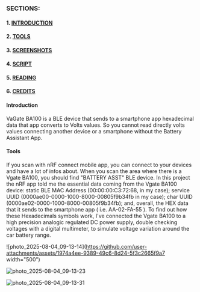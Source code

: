 ### SECTIONS:

#### 1. [INTRODUCTION](#Introduction)
#### 2. [TOOLS](#Tools)
#### 3. [SCREENSHOTS](#Screenshots)
#### 4. [SCRIPT](#Script)
#### 5. [READING](#Reading)
#### 6. [CREDITS](#Credits)







#### <a name="Introduction"><a/>Introduction

VaGate BA100 is a BLE device that sends to a smartphone app hexadecimal data that app converts to Volts values. So you cannot read directly volts values 
connecting another device or  a smartphone without the Battery Assistant App.


#### <a name="Tools"><a/>Tools

If you scan with nRF connect mobile app, you can connect to your devices and have a lot of infos about. When you scan the area where there is a Vgate BA100, you should find "BATTERY ASST" BLE device. In this project the nRF app told me the essential data coming from the Vgate BA100 device: static BLE MAC Address (00:00:00:C3:72:68, in my case); service UUID (0000ae00-0000-1000-8000-00805f9b34fb in my case); char UUID (0000ae02-0000-1000-8000-00805f9b34fb); and, overall, the HEX data that it sends to the smartphone app ( i.e. AA-02-FA-55 ).   To find out how these Hexadecimals symbols work, I've connected the Vgate BA100 to a high precision analogic regulated DC power supply, double checking voltages with a digital multimeter, to simulate voltage variation around the car battery range.

![photo_2025-08-04_09-13-14](https://github.com/user-attachments/assets/1974a4ee-9389-49c6-8d24-5f3c2665f9a7 width="500")

![photo_2025-08-04_09-13-23](https://github.com/user-attachments/assets/d936d93e-695f-4289-9537-b60de519d31c)

![photo_2025-08-04_09-13-31](https://github.com/user-attachments/assets/ce1c5cce-1cf9-4f1e-b911-10834ccd042d)


